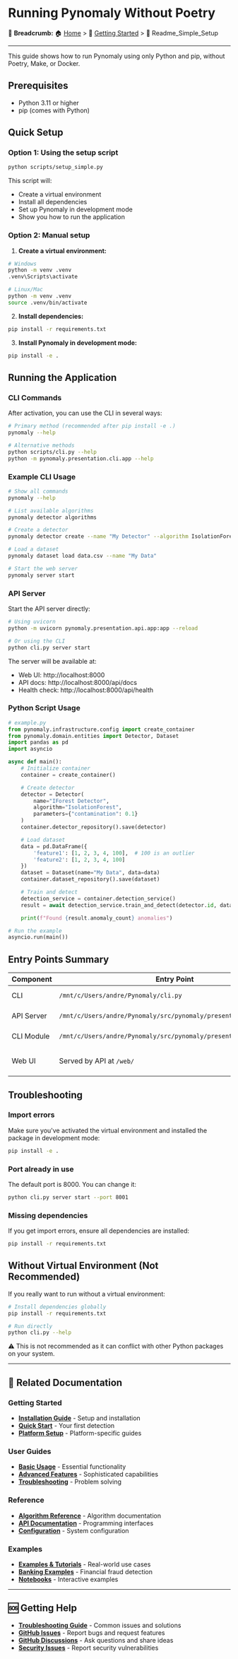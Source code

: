 # Running Pynomaly Without Poetry

🍞 **Breadcrumb:** 🏠 [Home](../index.md) > 🚀 [Getting Started](README.md) > 📄 Readme_Simple_Setup

---


This guide shows how to run Pynomaly using only Python and pip, without Poetry, Make, or Docker.

## Prerequisites

- Python 3.11 or higher
- pip (comes with Python)

## Quick Setup

### Option 1: Using the setup script

```bash
python scripts/setup_simple.py
```

This script will:
- Create a virtual environment
- Install all dependencies
- Set up Pynomaly in development mode
- Show you how to run the application

### Option 2: Manual setup

1. **Create a virtual environment:**

```bash
# Windows
python -m venv .venv
.venv\Scripts\activate

# Linux/Mac
python -m venv .venv
source .venv/bin/activate
```

2. **Install dependencies:**

```bash
pip install -r requirements.txt
```

3. **Install Pynomaly in development mode:**

```bash
pip install -e .
```

## Running the Application

### CLI Commands

After activation, you can use the CLI in several ways:

```bash
# Primary method (recommended after pip install -e .)
pynomaly --help

# Alternative methods
python scripts/cli.py --help
python -m pynomaly.presentation.cli.app --help
```

### Example CLI Usage

```bash
# Show all commands
pynomaly --help

# List available algorithms
pynomaly detector algorithms

# Create a detector
pynomaly detector create --name "My Detector" --algorithm IsolationForest

# Load a dataset
pynomaly dataset load data.csv --name "My Data"

# Start the web server
pynomaly server start
```

### API Server

Start the API server directly:

```bash
# Using uvicorn
python -m uvicorn pynomaly.presentation.api.app:app --reload

# Or using the CLI
python cli.py server start
```

The server will be available at:
- Web UI: http://localhost:8000
- API docs: http://localhost:8000/api/docs
- Health check: http://localhost:8000/api/health

### Python Script Usage

```python
# example.py
from pynomaly.infrastructure.config import create_container
from pynomaly.domain.entities import Detector, Dataset
import pandas as pd
import asyncio

async def main():
    # Initialize container
    container = create_container()

    # Create detector
    detector = Detector(
        name="IForest Detector",
        algorithm="IsolationForest",
        parameters={"contamination": 0.1}
    )
    container.detector_repository().save(detector)

    # Load dataset
    data = pd.DataFrame({
        'feature1': [1, 2, 3, 4, 100],  # 100 is an outlier
        'feature2': [1, 2, 3, 4, 100]
    })
    dataset = Dataset(name="My Data", data=data)
    container.dataset_repository().save(dataset)

    # Train and detect
    detection_service = container.detection_service()
    result = await detection_service.train_and_detect(detector.id, dataset)

    print(f"Found {result.anomaly_count} anomalies")

# Run the example
asyncio.run(main())
```

## Entry Points Summary

| Component | Entry Point | Description |
|-----------|-------------|-------------|
| CLI | `/mnt/c/Users/andre/Pynomaly/cli.py` | Main CLI entry point |
| API Server | `/mnt/c/Users/andre/Pynomaly/src/pynomaly/presentation/api/app.py` | FastAPI application |
| CLI Module | `/mnt/c/Users/andre/Pynomaly/src/pynomaly/presentation/cli/app.py` | Typer CLI application |
| Web UI | Served by API at `/web/` | HTMX + Tailwind interface |

## Troubleshooting

### Import errors
Make sure you've activated the virtual environment and installed the package in development mode:

```bash
pip install -e .
```

### Port already in use
The default port is 8000. You can change it:

```bash
python cli.py server start --port 8001
```

### Missing dependencies
If you get import errors, ensure all dependencies are installed:

```bash
pip install -r requirements.txt
```

## Without Virtual Environment (Not Recommended)

If you really want to run without a virtual environment:

```bash
# Install dependencies globally
pip install -r requirements.txt

# Run directly
python cli.py --help
```

⚠️ This is not recommended as it can conflict with other Python packages on your system.

---

## 🔗 **Related Documentation**

### **Getting Started**
- **[Installation Guide](../../getting-started/installation.md)** - Setup and installation
- **[Quick Start](../../getting-started/quickstart.md)** - Your first detection
- **[Platform Setup](../../getting-started/platform-specific/)** - Platform-specific guides

### **User Guides**
- **[Basic Usage](../basic-usage/README.md)** - Essential functionality
- **[Advanced Features](../advanced-features/README.md)** - Sophisticated capabilities  
- **[Troubleshooting](../troubleshooting/README.md)** - Problem solving

### **Reference**
- **[Algorithm Reference](../../reference/algorithms/README.md)** - Algorithm documentation
- **[API Documentation](../../developer-guides/api-integration/README.md)** - Programming interfaces
- **[Configuration](../../reference/configuration/)** - System configuration

### **Examples**
- **[Examples & Tutorials](../../examples/README.md)** - Real-world use cases
- **[Banking Examples](../../examples/banking/)** - Financial fraud detection
- **[Notebooks](../../examples/notebooks/)** - Interactive examples

---

## 🆘 **Getting Help**

- **[Troubleshooting Guide](../troubleshooting/troubleshooting.md)** - Common issues and solutions
- **[GitHub Issues](https://github.com/your-org/pynomaly/issues)** - Report bugs and request features
- **[GitHub Discussions](https://github.com/your-org/pynomaly/discussions)** - Ask questions and share ideas
- **[Security Issues](mailto:security@pynomaly.org)** - Report security vulnerabilities
